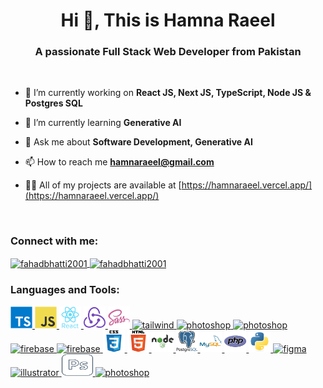 <h1 align="center">Hi 👋, This is Hamna Raeel</h1>
<h3 align="center">A passionate Full Stack Web Developer from Pakistan</h3>
<br/>

- 🔭 I’m currently working on **React JS, Next JS, TypeScript, Node JS & Postgres SQL**

- 🌱 I’m currently learning **Generative AI**

- 💬 Ask me about **Software Development, Generative AI**

- 📫 How to reach me **hamnaraeel@gmail.com**

- 👨‍💻 All of my projects are available at [https://hamnaraeel.vercel.app/](https://hamnaraeel.vercel.app/)
<br/>
<h3 align="left">Connect with me:</h3>
<p align="left">
    <a href="https://linkedin.com/in/hamnaraeel" target="blank">
        <img align="center"
            src="https://raw.githubusercontent.com/rahuldkjain/github-profile-readme-generator/master/src/images/icons/Social/linked-in-alt.svg"
            alt="fahadbhatti2001" height="30" width="40" />
    </a>
    <a href="https://twitter.com/hamnaraeel" target="blank">
        <img align="center"
            src="https://raw.githubusercontent.com/rahuldkjain/github-profile-readme-generator/master/src/images/icons/Social/twitter.svg"
            alt="fahadbhatti2001" height="30" width="40" />
    </a>
</p>
<h3 align="left">Languages and Tools:</h3>
<p align="left">
    <a bg href="https://www.typescriptlang.org/" target="_blank" rel="noreferrer">
        <img src="https://raw.githubusercontent.com/devicons/devicon/master/icons/typescript/typescript-original.svg"
            alt="typescript" width="35" height="35" />
    </a>
    <a href="https://developer.mozilla.org/en-US/docs/Web/JavaScript" target="_blank" rel="noreferrer">
        <img src="https://raw.githubusercontent.com/devicons/devicon/master/icons/javascript/javascript-original.svg"
            alt="javascript" width="35" height="35" />
    </a>
    <a href="https://reactjs.org/" target="_blank" rel="noreferrer">
        <img src="https://raw.githubusercontent.com/devicons/devicon/master/icons/react/react-original-wordmark.svg"
            alt="react" width="35" height="35" />
    </a>
    <a href="https://redux.js.org" target="_blank" rel="noreferrer">
        <img src="https://raw.githubusercontent.com/devicons/devicon/master/icons/redux/redux-original.svg" alt="redux"
            width="35" height="35" />
    </a>
    <a href="https://sass-lang.com" target="_blank" rel="noreferrer">
        <img src="https://raw.githubusercontent.com/devicons/devicon/master/icons/sass/sass-original.svg" alt="sass"
            width="35" height="35" />
    </a>
    <a href="https://tailwindcss.com/" target="_blank" rel="noreferrer">
        <img src="https://www.vectorlogo.zone/logos/tailwindcss/tailwindcss-icon.svg" alt="tailwind" width="35"
            height="35" />
    </a>
     <a href="https://ui.shadcn.com/" target="_blank" rel="noreferrer">
        <img src="https://ui.shadcn.com/apple-touch-icon.png"
            alt="photoshop" width="35" height="35" />
    </a>
     <a href="https://neon.tech/" target="_blank" rel="noreferrer">
        <img src="https://media.licdn.com/dms/image/D4E0BAQGvrlykNx9Xaw/company-logo_200_200/0/1684762073756/neondatabase_logo?e=2147483647&v=beta&t=nQe_W4vqJCk3X9dAHrsbkJWLJe2AurflTYwjd9WyrOo"
            alt="photoshop" width="35" height="35" />
    </a>
     <a href="https://vercel.com/" target="_blank" rel="noreferrer">
        <img src="https://assets.vercel.com/image/upload/front/favicon/vercel/180x180.png" alt="firebase" width="35" height="35" />
    </a>
    <a href="https://firebase.google.com/" target="_blank" rel="noreferrer">
        <img src="https://www.vectorlogo.zone/logos/firebase/firebase-icon.svg" alt="firebase" width="35" height="35" />
    </a>
    <a href="https://www.w3schools.com/css/" target="_blank" rel="noreferrer">
        <img src="https://raw.githubusercontent.com/devicons/devicon/master/icons/css3/css3-original-wordmark.svg"
            alt="css3" width="35" height="35" />
    </a>
    <a href="https://www.w3.org/html/" target="_blank" rel="noreferrer">
        <img src="https://raw.githubusercontent.com/devicons/devicon/master/icons/html5/html5-original-wordmark.svg"
            alt="html5" width="35" height="35" />
    </a>
    <a href="https://nodejs.org" target="_blank" rel="noreferrer">
        <img src="https://raw.githubusercontent.com/devicons/devicon/master/icons/nodejs/nodejs-original-wordmark.svg"
            alt="nodejs" width="35" height="35" />
        </a>
        <a href="https://www.postgresql.org" target="_blank" rel="noreferrer">
            <img src="https://raw.githubusercontent.com/devicons/devicon/master/icons/postgresql/postgresql-original-wordmark.svg"
                alt="postgresql" width="35" height="35" />
        </a>
    <a href="https://www.mysql.com/" target="_blank" rel="noreferrer">
        <img src="https://raw.githubusercontent.com/devicons/devicon/master/icons/mysql/mysql-original-wordmark.svg"
            alt="mysql" width="35" height="35" />
    </a>
    <a href="https://www.php.net" target="_blank" rel="noreferrer">
        <img src="https://raw.githubusercontent.com/devicons/devicon/master/icons/php/php-original.svg" alt="php"
        width="35" height="35" />
    </a>
    <a href="https://www.python.org" target="_blank" rel="noreferrer">
        <img src="https://raw.githubusercontent.com/devicons/devicon/master/icons/python/python-original.svg"
        alt="python" width="35" height="35" />
    </a>
    <a href="https://www.figma.com/" target="_blank" rel="noreferrer">
        <img src="https://www.vectorlogo.zone/logos/figma/figma-icon.svg" alt="figma" width="35" height="35" />
    </a>
    <a href="https://www.adobe.com/in/products/illustrator.html" target="_blank" rel="noreferrer">
        <img src="https://www.vectorlogo.zone/logos/adobe_illustrator/adobe_illustrator-icon.svg" alt="illustrator"
            width="35" height="35" />
    </a>
    <a href="https://www.photoshop.com/en" target="_blank" rel="noreferrer">
        <img src="https://raw.githubusercontent.com/devicons/devicon/master/icons/photoshop/photoshop-line.svg"
            alt="photoshop" width="50" height="35" />
    </a>
    <a href="https://python.langchain.com/docs/get_started/introduction" target="_blank" rel="noreferrer">
        <img src="https://python.langchain.com/img/parrot-chainlink-icon.png"
            alt="photoshop" width="50" height="35" />
    </a>
</p>
